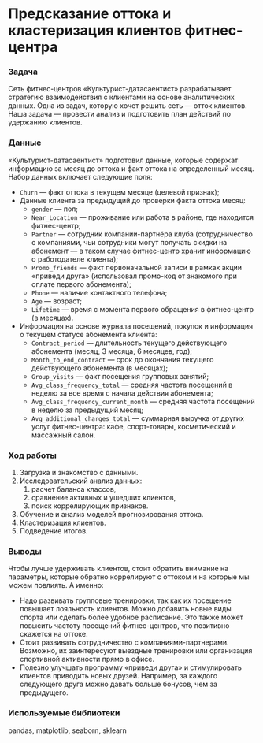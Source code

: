 # Предсказание оттока и кластеризация клиентов фитнес-центра

### Задача

Сеть фитнес-центров «Культурист-датасаентист» разрабатывает стратегию взаимодействия с клиентами на основе аналитических данных. Одна из задач, которую хочет решить сеть — отток клиентов. Наша задача — провести анализ и подготовить план действий по удержанию клиентов.

### Данные

«Культурист-датасаентист» подготовил данные, которые содержат информацию за месяц до оттока и факт оттока на определенный месяц. Набор данных включает следующие поля:

- `Churn` — факт оттока в текущем месяце (целевой признак);
- Данные клиента за предыдущий до проверки факта оттока месяц:
    - `gender` — пол;
    - `Near_Location` — проживание или работа в районе, где находится фитнес-центр;
    - `Partner` — сотрудник компании-партнёра клуба (сотрудничество с компаниями, чьи сотрудники могут получать скидки на абонемент — в таком случае фитнес-центр хранит информацию о работодателе клиента);
    - `Promo_friends` — факт первоначальной записи в рамках акции «приведи друга» (использовал промо-код от знакомого при оплате первого абонемента);
    - `Phone` — наличие контактного телефона;
    - `Age` — возраст;
    - `Lifetime` — время с момента первого обращения в фитнес-центр (в месяцах).
- Информация на основе журнала посещений, покупок и информация о текущем статусе абонемента клиента:
    - `Contract_period` — длительность текущего действующего абонемента (месяц, 3 месяца, 6 месяцев, год);
    - `Month_to_end_contract` — срок до окончания текущего действующего абонемента (в месяцах);
    - `Group_visits` — факт посещения групповых занятий;
    - `Avg_class_frequency_total` — средняя частота посещений в неделю за все время с начала действия абонемента;
    - `Avg_class_frequency_current_month` — средняя частота посещений в неделю за предыдущий месяц;
    - `Avg_additional_charges_total` — суммарная выручка от других услуг фитнес-центра: кафе, спорт-товары, косметический и массажный салон.

### Ход работы

1. Загрузка и знакомство с данными.
2. Исследовательский анализ данных:
    1. расчет баланса классов,
    2. сравнение активных и ушедших клиентов,
    3. поиск коррелирующих признаков.
3. Обучение и анализ моделей прогнозирования оттока.
4. Кластеризация клиентов.
5. Подведение итогов.

### Выводы

Чтобы лучше удерживать клиентов, стоит обратить внимание на параметры, которые обратно коррелируют с оттоком и на которые мы можем повлиять. А именно:

- Надо развивать групповые тренировки, так как их посещение повышает лояльность клиентов. Можно добавить новые виды спорта или сделать более удобное расписание. Это также может повысить частоту посещений фитнес-центров, что позитивно скажется на оттоке.
- Стоит развивать сотрудничество с компаниями-партнерами. Возможно, их заинтересуют выездные тренировки или организация спортивной активности прямо в офисе.
- Полезно улучшать программу «приведи друга» и стимулировать клиентов приводить новых друзей. Например, за каждого следующего друга можно давать больше бонусов, чем за предыдущего.

### Используемые библиотеки

pandas, matplotlib, seaborn, sklearn